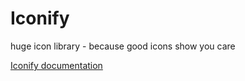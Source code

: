 # Iconify

huge icon library - because good icons show you care

[Iconify documentation](https://iconify.design/docs/)